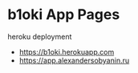 # b1oki App Pages

heroku deployment

- https://b1oki.herokuapp.com
- https://app.alexandersobyanin.ru
